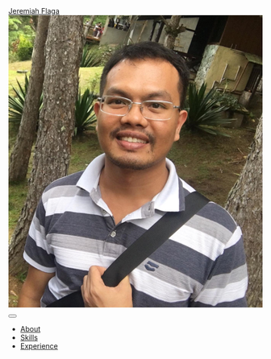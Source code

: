 <nav class="navbar navbar-expand-lg navbar-dark bg-primary fixed-top d-print" id="sideNav">
    <a class="navbar-brand js-scroll-trigger" href="#page-top">
        <span class="d-block d-lg-none">Jeremiah Flaga</span>
        <span class="d-none d-lg-block"><img class="img-fluid img-profile rounded-circle mx-auto mb-2" src="../images/2021-02-25-jeremiah-flaga.jpg" alt="" /></span>
    </a>
    <button class="navbar-toggler" type="button" data-toggle="collapse" data-target="#navbarSupportedContent" aria-controls="navbarSupportedContent" aria-expanded="false" aria-label="Toggle navigation"><span class="navbar-toggler-icon"></span></button>
    <div class="collapse navbar-collapse" id="navbarSupportedContent">
        <ul class="navbar-nav">
            <li class="nav-item"><a class="nav-link js-scroll-trigger" href="#about">About</a></li>
            <li class="nav-item"><a class="nav-link js-scroll-trigger" href="#skills">Skills</a></li>
            <li class="nav-item"><a class="nav-link js-scroll-trigger" href="#experience">Experience</a></li>
            <!-- <li class="nav-item"><a class="nav-link js-scroll-trigger" href="#software-ninja-class">Software Ninja Class</a></li> -->
            <!-- <li class="nav-item"><a class="nav-link js-scroll-trigger" href="#learning-philosophy">Learning Philosophy</a></li> -->
            <!-- <li class="nav-item"><a class="nav-link js-scroll-trigger" href="#interests">Interests</a></li> -->
            <!-- <li class="nav-item"><a class="nav-link js-scroll-trigger" href="#education">Education</a></li> -->
            <!-- <li class="nav-item"><a class="nav-link js-scroll-trigger" href="#awards">Awards</a></li> -->
            <!-- <li class="nav-item"><a class="nav-link js-scroll-trigger" href="#requests-when-hired">Helps we can offer each other</a></li> -->
            <!-- <li class="nav-item"><a class="nav-link js-scroll-trigger" href="#go-to-anti-resume">Anti-résumé</a></li> -->
        </ul>
    </div>
</nav>